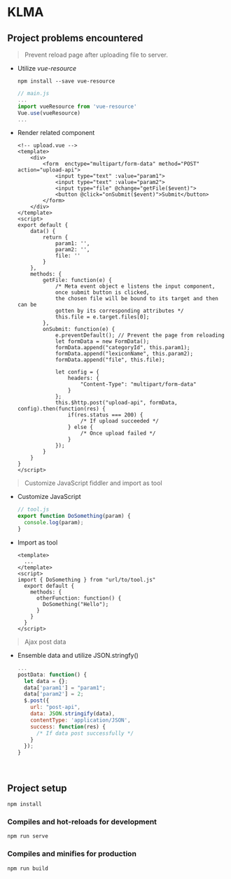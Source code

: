# KLMA

## Project problems encountered

> Prevent reload page after uploading file to server.

* Utilize *vue-resource*

  ```shell
  npm install --save vue-resource
  ```

  ```javascript
  // main.js
  ...
  import vueResource from 'vue-resource'
  Vue.use(vueResource)
  ...
  ```

* Render related component
  ```vue
  <!-- upload.vue -->
  <template>
      <div>
          <form  enctype="multipart/form-data" method="POST" action="upload-api">
              <input type="text" :value="param1">
              <input type="text" :value="param2">
              <input type="file" @change="getFile($event)">
              <button @click="onSubmit($event)">Submit</button>
          </form>
      </div>
  </template>
  <script>
  export default {
      data() {
          return {
              param1: '',
              param2: '',
              file: ''
          }
      },
      methods: {
          getFile: function(e) {
              /* Meta event object e listens the input component, 
              once submit button is clicked, 
              the chosen file will be bound to its target and then can be 
              gotten by its corresponding attributes */
              this.file = e.target.files[0];
          },
          onSubmit: function(e) {
              e.preventDefault(); // Prevent the page from reloading
              let formData = new FormData();
              formData.append("categoryId", this.param1);
              formData.append("lexiconName", this.param2);
              formData.append("file", this.file);

              let config = {
                  headers: {
                      "Content-Type": "multipart/form-data"
                  }
              };
              this.$http.post("upload-api", formData, config).then(function(res) {
                  if(res.status === 200) {
                      /* If upload succeeded */
                  } else {
                      /* Once upload failed */
                  }
              });
          }
      }
  }
  </script>
  ```


> Customize JavaScript fiddler and import as tool

* Customize JavaScript

  ```javascript
  // tool.js
  export function DoSomething(param) {
    console.log(param);
  }
  ```

* Import as tool

  ```vue
  <template>
  	...
  </template>
  <script>
  import { DoSomething } from "url/to/tool.js"
    export default {
      methods: {
        otherFunction: function() {
          DoSomething("Hello");
        }
      }
    }
  </script>
  ```

> Ajax post data

* Ensemble data and utilize JSON.stringfy()

  ```javascript
  ...
  postData: function() {
    let data = {};
    data['param1'] = "param1";
    data['param2'] = 2;
    $.post({
      url: "post-api",
      data: JSON.stringify(data),
      contentType: 'application/JSON',
      success: function(res) {
        /* If data post successfully */
      }
    });
  }
  ```

  ​

## Project setup

```shell
npm install
```

### Compiles and hot-reloads for development
```shell
npm run serve
```

### Compiles and minifies for production
```shell
npm run build
```
